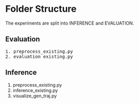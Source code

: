 
# Folder Structure
The experiments are split into INFERENCE and EVALUATION.

## Evaluation
<pre>
1. preprocess_existing.py
2. evaluation_existing.py
</pre>

## Inference
1. preprocess_existing.py 
2. inference_existing.py 
3. visualize_gen_traj.py